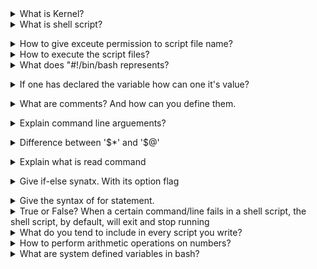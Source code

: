 <details>
<summary>What is Kernel?</summary><br><b>
Kernel is a computer program which is like a core of computer's operating system,with control over everything in the system
</b></details>

<details>
<summary>What is shell script?</summary><br><b>
  
In a simplest term, a shell is a file containing series of commands. The shell reads this file and carries out the commands as though they have been entered directly on the command line<br>
It has a extension of *`.sh`*
</b></details>

<details>
<summary>How to give exceute permission to script file name?</summary><br><b>
  
There are two ways for this: <br>
  1.  `chmod +x <script_file_name>`
  2.  `chmod 755 <script_file_name>`
</b></details>

<details>
<summary>How to execute the script files?</summary><br><b>
  
There are three ways for this: <br>
  1. ./script_file_name
  2. sh script_file_name
  3. bash script_file_name
</b></details>

<details>
<summary>What does "#!/bin/bash represents?</summary><br><b>
  
This is called a shebang. It is nothing but absolute path to the Bash interpreter. It is followed by #!, followed by the full path to the interprter such as /bin/bash.
If one does not specify the interpreter line, the default path is /bin/sh
</b></details>

<details>
<summary>If one has declared the variable how can one it's value?</summary><br><b>
  
The user use can value of variable by using "$" sign. Make sure there is not space between variable_name and its value.
And always remember variables are case sensitive<br>

```console
name="Abhishek"
age=23
echo "My name is $name and I am $age  years old"
```
```console
ubuntu@ip-172-31-91-52:~/scripts$ bash abhi.sh
My name is Abhishek and I am 23  years old.
```
</b></details>

<details>
<summary>What are comments? And how can you define them.</summary><br><b>
  
Comments are the part of the code that will be ignored by the program interpreter.<br>

``` console
#!/bin/bash
#This is a singel line comment
echo "This will ignore above line"

<< task
This is multi-line comment
It can ignore multiple line
task
echo "This line will be printed by ignoring above commented lines"

```
</b></details>

<details>
<summary>Explain command line arguements?</summary><br><b>
  
During  shell script exceution, values passing through command prompt is called as command line arguements.
For eg: bash file.sh arg1 arg2 arg3

```console
#!/bin/bash
echo "$#" #---> This represents the number of arguements passed
echo "$@" #---> Display all the arguements on the command line
echo "$3" #---> Display the 3rd arguements on the command line
echo "$*" #---> Display all the arguements on the command line
echo "$$" #---> Gives the unique id to the process running.
```

```console
ubuntu@ip-172-31-91-52:~/scripts$ ./abhi.sh java jenkins linux docker
4
java jenkins linux docker
linux
java jenkins linux docker
1921
```

</b></details>

<details>
<summary>Difference between '$*' and '$@'</summary><br><b>

$@---> The collection of arguemenst in this is treated as seperate string.<br>
$*---> The collection of arguements in this is treated as one text string.<br>

```hcl
./script.sh arg1 arg2 "arg3 with spaces"

# using $@
arg1
arg2
arg3 with spaces
# using $*
arg1 arg2 arg3 with spaces
```
</b></details>

<details>
<summary>Explain what is read command</summary><br><b>
  
In shell scripting we use *read* command to take input from the user. This helps to make the script interactive.
</b></details>

<details>
<summary>Give if-else synatx. With its option flag</summary><br><b>

```
if [ expression1 ]
then
   statement1
   statement2
   .
   .
elif [ expression2 ]
then
   statement3
   statement4
   .
   .
else
   statement5
fi
```
Options flags

`-f filename`: True if filename exists and is a regular file<br>
`-d directory`: True if the directory exists and is a directory<br>
`-e filename`: True if filename exists(regardless of the type)<br>
`-s filename`: True if the file exists and has a size greater than zero<br>
`-z filename`: True if the length of the string is zero<br>
`-n string`: True if the lenght of the string is non-zero<br>
`string1 = string2`: True if string1 is equal to string2<br>
`string1 != string2`: True if string1 is not equal to string2<br>
`int1 -eq int2`: True if int1 is equal to int2<br>
`int1 -ne int2` : True if int1 is not equal to int2<br>
`int1 -lt int2`: True if int1 is less than int2<br>
`int1 -gt int2`: True if int1 is greater than int2<br>
`int1 -ge int2`: True if int1 is greater than or equal to int2<br>
`int1 -le int2`: True if int1 is less than or equal to int2<br>
`-r filename`: True if the file is readable<br>
`-w filename`: True is the file is writable<br>
`-x filename`: True if the file is executable<br>

</b></details>

<details>
<summary>Give the syntax of for statement.</summary><b><br>

```
#Syantax for using in the loop
for varname in list
do
  echo "statement"
done
```

```
#cond1 means initialization, cond2 means condition, cond3 means updation
for ((cond1; cond2; cond3))
do
  echo "statement"
done
```

```
# To print table of 2
for table in {3..30..3}
do
  echo $table
done
```
</b>
</details>

<details>
<summary>True or False? When a certain command/line fails in a shell script, the shell script, by default, will exit and stop running</summary><b><br>

Depends on the language and settings used. If the script is a bash script then this statement is true. When a script written in Bash fails to run a certain command it will keep running and will execute all other commands mentioned after the command which failed.<br>

Most of the time we might actually want the opposite to happen. In order to make Bash exist when a specific command fails, use 'set -e' in your script.
</b>
</details>

<details>
<summary>What do you tend to include in every script you write?</summary><b><br>

1. Comments on how to run it and/or what it does<br>
2. If a shell script, adding "set -e" since I want the script to exit if a certain command failed
</b>
</details>

<details>
<summary>How to perform arithmetic operations on numbers?</summary><b><br>

$(( 1 + 2 ))
</b>
</details>

<details>
<summary>What are system defined variables in bash?</summary><b><br>

Created and maintained by Linux bash iteself. This type of variables are defined in capital letters.<br>
There are many shell inbuilt variables which are used for administration and writing shell scripts.<br>
We can see all system variables with the help og `env` command.
</b>
</details>

